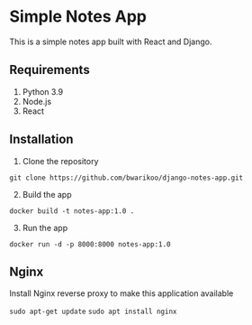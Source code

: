 # Simple Notes App
This is a simple notes app built with React and Django.

## Requirements
1. Python 3.9
2. Node.js
3. React

## Installation
1. Clone the repository
```
git clone https://github.com/bwarikoo/django-notes-app.git
```

2. Build the app
```
docker build -t notes-app:1.0 .
```

3. Run the app
```
docker run -d -p 8000:8000 notes-app:1.0
```

## Nginx

Install Nginx reverse proxy to make this application available

`sudo apt-get update`
`sudo apt install nginx`
